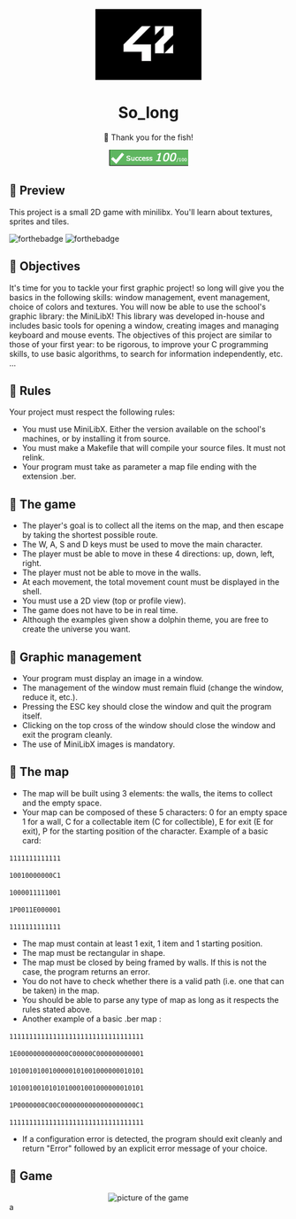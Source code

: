 <div align="center">
  <img src="src/school_42_logo.jpeg" height="128px" alt="badge de 42" >
  <h1>So_long</h1>
  <p>🚀 Thank you for the fish!</p>
  <img src="src/grade.png" alt="grade of the get_next_line project">
<pr> 
</div>

## 👀 Preview
This project is a small 2D game with minilibx. You'll learn about textures, sprites and tiles.

![forthebadge](https://forthebadge.com/images/badges/made-with-c-sharp.svg)
![forthebadge](https://forthebadge.com/images/badges/check-it-out.svg)



## 👀 Objectives
It's time for you to tackle your first graphic project!
so long will give you the basics in the following skills: window management, event management, choice of colors and textures.
You will now be able to use the school's graphic library: the MiniLibX! This library was developed in-house and includes basic tools for opening a window, creating images and managing keyboard and mouse events.
The objectives of this project are similar to those of your first year: to be rigorous, to improve your C programming skills, to use basic algorithms, to search for information independently, etc. ...

## 👀 Rules
Your project must respect the following rules:
- You must use MiniLibX. Either the version available on the school's machines, or by installing it from source.
- You must make a Makefile that will compile your source files. It must not relink.
- Your program must take as parameter a map file ending with the extension .ber.

## 👀 The game
- The player's goal is to collect all the items on the map, and then escape by taking the shortest possible route.
- The W, A, S and D keys must be used to move the main character.
- The player must be able to move in these 4 directions: up, down, left, right.
- The player must not be able to move in the walls.
- At each movement, the total movement count must be displayed in the
shell.
- You must use a 2D view (top or profile view).
- The game does not have to be in real time.
- Although the examples given show a dolphin theme, you are free to create the universe you want.

## 👀 Graphic management
- Your program must display an image in a window.
- The management of the window must remain fluid (change the window, reduce it, etc.).
- Pressing the ESC key should close the window and quit the program itself.
- Clicking on the top cross of the window should close the window and exit the program cleanly.
- The use of MiniLibX images is mandatory.

## 👀 The map
- The map will be built using 3 elements: the walls, the items to collect
and the empty space.
- Your map can be composed of these 5 characters: 0 for an empty space
1 for a wall,
C for a collectable item (C for collectible),
E for exit (E for exit),
P for the starting position of the character.
Example of a basic card:

```1111111111111```

```10010000000C1```

```1000011111001```

```1P0011E000001```

```1111111111111```


- The map must contain at least 1 exit, 1 item and 1 starting position.
- The map must be rectangular in shape.
- The map must be closed by being framed by walls. If this is not the case, the program returns an error.
- You do not have to check whether there is a valid path (i.e. one that can be taken) in the map.
- You should be able to parse any type of map as long as it respects the rules stated above.
- Another example of a basic .ber map :

```1111111111111111111111111111111111```

```1E0000000000000C00000C000000000001```

```1010010100100000101001000000010101```

```1010010010101010001001000000010101```

```1P0000000C00C0000000000000000000C1```

```1111111111111111111111111111111111```

- If a configuration error is detected, the program should exit cleanly and return "Error" followed by an explicit error message of your choice.

## 👀 Game

<div align="center">
  <img src="src/game.png" alt="picture of the game">
<pr> 
</div>a
<!--badges : https://badge42.vercel.app-->
